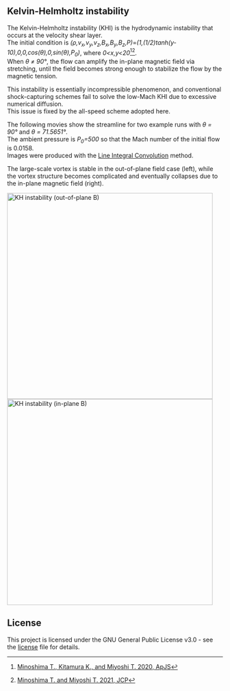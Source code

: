 ## Kelvin-Helmholtz instability

The Kelvin-Helmholtz instability (KHI) is the hydrodynamic instability that occurs at the velocity shear layer.<br>
The initial condition is *(&rho;,v<sub>x</sub>,v<sub>y</sub>,v<sub>z</sub>,B<sub>x</sub>,B<sub>y</sub>,B<sub>z</sub>,P)*=*(1,(1/2)tanh(y-10),0,0,cos(&theta;),0,sin(&theta;),P<sub>0</sub>)*, where *0<x,y<20*[^1][^2].<br>
When *&theta; &ne; 90&deg;*, the flow can amplify the in-plane magnetic field via stretching, until the field becomes strong enough to stabilize the flow by the magnetic tension.

This instability is essentially incompressible phenomenon, and conventional shock-capturing schemes fail to solve the low-Mach KHI due to excessive numerical diffusion.<br>
This issue is fixed by the all-speed scheme adopted here.

The following movies show the streamline for two example runs with *&theta; = 90&deg;* and *&theta; = 71.5651&deg;*.<br>
The ambient pressure is *P<sub>0</sub>=500* so that the Mach number of the initial flow is 0.0158.<br>
Images were produced with the [Line Integral Convolution](https://lic.readthedocs.io/en/latest/) method.

The large-scale vortex is stable in the out-of-plane field case (left), while the vortex structure becomes complicated and eventually collapses due to the in-plane magnetic field (right). 

<img src="../../imgs/KHI/khi_movie_perp.gif" alt="KH instability (out-of-plane B)" width="480px"> <img src="../../imgs/KHI/khi_movie_oblique.gif" alt="KH instability (in-plane B)" width="480px">

## License

This project is licensed under the GNU General Public License v3.0 - see the [license](../../../license/COPYING) file for details.

[^1]: [Minoshima T., Kitamura K., and Miyoshi T. 2020, ApJS](https://iopscience.iop.org/article/10.3847/1538-4365/ab8aee/meta)
[^2]: [Minoshima T. and Miyoshi T. 2021, JCP](https://www.sciencedirect.com/science/article/pii/S0021999121005349)
